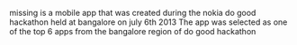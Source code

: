 missing is a mobile app that was created during the nokia do good hackathon held at bangalore on july 6th 2013
The app was selected as one of the top 6 apps from the bangalore region of do good hackathon
